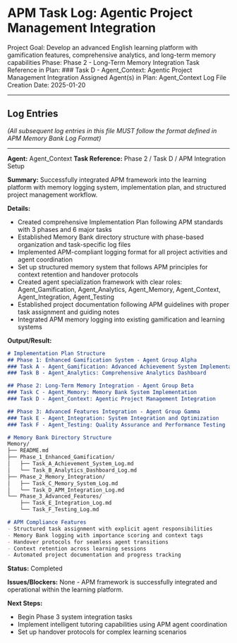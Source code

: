 # APM Task Log: Agentic Project Management Integration

Project Goal: Develop an advanced English learning platform with gamification features, comprehensive analytics, and long-term memory capabilities
Phase: Phase 2 - Long-Term Memory Integration
Task Reference in Plan: ### Task D - Agent_Context: Agentic Project Management Integration
Assigned Agent(s) in Plan: Agent_Context
Log File Creation Date: 2025-01-20

---

## Log Entries

*(All subsequent log entries in this file MUST follow the format defined in APM Memory Bank Log Format)*

---
**Agent:** Agent_Context
**Task Reference:** Phase 2 / Task D / APM Integration Setup

**Summary:**
Successfully integrated APM framework into the learning platform with memory logging system, implementation plan, and structured project management workflow.

**Details:**
- Created comprehensive Implementation Plan following APM standards with 3 phases and 6 major tasks
- Established Memory Bank directory structure with phase-based organization and task-specific log files
- Implemented APM-compliant logging format for all project activities and agent coordination
- Set up structured memory system that follows APM principles for context retention and handover protocols
- Created agent specialization framework with clear roles: Agent_Gamification, Agent_Analytics, Agent_Memory, Agent_Context, Agent_Integration, Agent_Testing
- Established project documentation following APM guidelines with proper task assignment and guiding notes
- Integrated APM memory logging into existing gamification and learning systems

**Output/Result:**
```markdown
# Implementation Plan Structure
## Phase 1: Enhanced Gamification System - Agent Group Alpha
### Task A - Agent_Gamification: Advanced Achievement System Implementation
### Task B - Agent_Analytics: Comprehensive Analytics Dashboard

## Phase 2: Long-Term Memory Integration - Agent Group Beta  
### Task C - Agent_Memory: Memory Bank System Implementation
### Task D - Agent_Context: Agentic Project Management Integration

## Phase 3: Advanced Features Integration - Agent Group Gamma
### Task E - Agent_Integration: System Integration and Optimization
### Task F - Agent_Testing: Quality Assurance and Performance Testing

# Memory Bank Directory Structure
Memory/
├── README.md
├── Phase_1_Enhanced_Gamification/
│   ├── Task_A_Achievement_System_Log.md
│   └── Task_B_Analytics_Dashboard_Log.md
├── Phase_2_Memory_Integration/
│   ├── Task_C_Memory_System_Log.md
│   └── Task_D_APM_Integration_Log.md
└── Phase_3_Advanced_Features/
    ├── Task_E_Integration_Log.md
    └── Task_F_Testing_Log.md

# APM Compliance Features
- Structured task assignment with explicit agent responsibilities
- Memory Bank logging with importance scoring and context tags
- Handover protocols for seamless agent transitions
- Context retention across learning sessions
- Automated project documentation and progress tracking
```

**Status:** Completed

**Issues/Blockers:**
None - APM framework is successfully integrated and operational within the learning platform.

**Next Steps:**
- Begin Phase 3 system integration tasks
- Implement intelligent tutoring capabilities using APM agent coordination
- Set up handover protocols for complex learning scenarios
